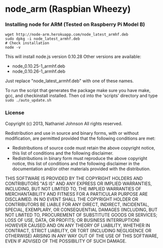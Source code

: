 node_arm (Raspbian Wheezy)
==========================
### Installing node for ARM (Tested on Raspberry Pi Model B)
```
wget http://node-arm.herokuapp.com/node_latest_armhf.deb
sudo dpkg -i node_latest_armhf.deb
# Check installation
node -v
```

This will install node.js version 0.10.28
Other versions are available:
- node_0.10.25-1_armhf.deb
- node_0.10.26-1_armhf.deb

Just replace "node_latest_armhf.deb" with one of these names.

To run the script that generates the package make sure you have make, gcc, and checkinstall installed. Then cd into the 'scripts' directory and type
`sudo ./auto_update.sh`

### License

Copyright (c) 2013, Nathaniel Johnson
All rights reserved.

Redistribution and use in source and binary forms, with or without modification, are permitted provided that the following conditions are met:

* Redistributions of source code must retain the above copyright notice, this list of conditions and the following disclaimer.
* Redistributions in binary form must reproduce the above copyright notice, this list of conditions and the following disclaimer in the documentation and/or other materials provided with the distribution.

THIS SOFTWARE IS PROVIDED BY THE COPYRIGHT HOLDERS AND CONTRIBUTORS "AS IS" AND ANY EXPRESS OR IMPLIED WARRANTIES, INCLUDING, BUT NOT LIMITED TO, THE IMPLIED WARRANTIES OF MERCHANTABILITY AND FITNESS FOR A PARTICULAR PURPOSE ARE DISCLAIMED. IN NO EVENT SHALL THE COPYRIGHT HOLDER OR CONTRIBUTORS BE LIABLE FOR ANY DIRECT, INDIRECT, INCIDENTAL, SPECIAL, EXEMPLARY, OR CONSEQUENTIAL DAMAGES (INCLUDING, BUT NOT LIMITED TO, PROCUREMENT OF SUBSTITUTE GOODS OR SERVICES; LOSS OF USE, DATA, OR PROFITS; OR BUSINESS INTERRUPTION) HOWEVER CAUSED AND ON ANY THEORY OF LIABILITY, WHETHER IN CONTRACT, STRICT LIABILITY, OR TORT (INCLUDING NEGLIGENCE OR OTHERWISE) ARISING IN ANY WAY OUT OF THE USE OF THIS SOFTWARE, EVEN IF ADVISED OF THE POSSIBILITY OF SUCH DAMAGE.
